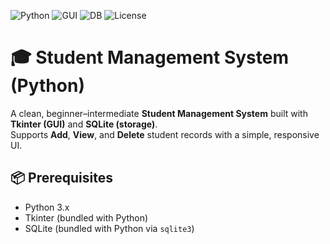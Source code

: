 ![Python](https://img.shields.io/badge/Python-3.x-blue.svg)
![GUI](https://img.shields.io/badge/GUI-Tkinter-green.svg)
![DB](https://img.shields.io/badge/Database-SQLite-lightgrey.svg)
![License](https://img.shields.io/badge/License-MIT-yellow.svg)

# 🎓 Student Management System (Python)

A clean, beginner–intermediate **Student Management System** built with **Tkinter (GUI)** and **SQLite (storage)**.  
Supports **Add**, **View**, and **Delete** student records with a simple, responsive UI.


## 📦 Prerequisites
- Python 3.x  
- Tkinter (bundled with Python)  
- SQLite (bundled with Python via `sqlite3`)

